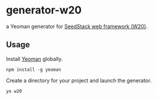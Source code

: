 # generator-w20

a Yeoman generator for [SeedStack web framework (W20)](https://github.com/seedstack/w20).

## Usage

Install [Yeoman](http://yeoman.io/) globally.
```
npm install -g yeoman
```

Create a directory for your project and launch the generator.

```
yo w20
```
